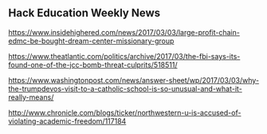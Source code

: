 ## Hack Education Weekly News

https://www.insidehighered.com/news/2017/03/03/large-profit-chain-edmc-be-bought-dream-center-missionary-group

https://www.theatlantic.com/politics/archive/2017/03/the-fbi-says-its-found-one-of-the-jcc-bomb-threat-culprits/518511/

https://www.washingtonpost.com/news/answer-sheet/wp/2017/03/03/why-the-trumpdevos-visit-to-a-catholic-school-is-so-unusual-and-what-it-really-means/

http://www.chronicle.com/blogs/ticker/northwestern-u-is-accused-of-violating-academic-freedom/117184


